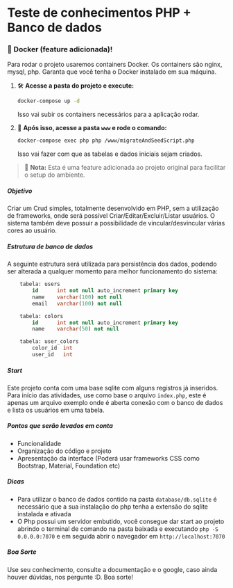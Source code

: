 # Teste de conhecimentos PHP + Banco de dados

### 🚀 Docker (feature adicionada)!
Para rodar o projeto usaremos containers Docker. Os containers são nginx, mysql, php. Garanta que você tenha o Docker instalado em sua máquina.

1. 🛠️ **Acesse a pasta do projeto e execute:**
    ```sh
    docker-compose up -d
    ```
    Isso vai subir os containers necessários para a aplicação rodar.

2. 📂 **Após isso, acesse a pasta `www` e rode o comando:**
    ```sh
    docker-compose exec php php /www/migrateAndSeedScript.php
    ```
    Isso vai fazer com que as tabelas e dados iniciais sejam criados.

> 🔔 **Nota:** Esta é uma feature adicionada ao projeto original para facilitar o setup do ambiente.

##### Objetivo
Criar um Crud simples, totalmente desenvolvido em PHP, sem a utilização de frameworks, onde será possível Criar/Editar/Excluir/Listar usuários. O sistema também deve possuir a possibilidade de vincular/desvincular várias cores ao usuário.

##### Estrutura de banco de dados
A seguinte estrutura será utilizada para persistência dos dados, podendo ser alterada a qualquer momento para melhor funcionamento do sistema:

```sql
    tabela: users
        id      int not null auto_increment primary key
        name    varchar(100) not null
        email   varchar(100) not null
```
```sql
    tabela: colors
        id      int not null auto_increment primary key
        name    varchar(50) not null
```
```sql
    tabela: user_colors
        color_id  int
        user_id   int
```

##### Start
Este projeto conta com uma base sqlite com alguns registros já inseridos. Para início das atividades, use como base o arquivo `index.php`, este é apenas um arquivo exemplo onde é aberta conexão com o banco de dados e lista os usuários em uma tabela.

##### Pontos que serão levados em conta
- Funcionalidade
- Organização do código e projeto
- Apresentação da interface (Poderá usar frameworks CSS como Bootstrap, Material, Foundation etc)

##### Dicas
- Para utilizar o banco de dados contido na pasta `database/db.sqlite` é necessário que a sua instalação do php tenha a extensão do sqlite instalada e ativada
- O Php possui um servidor embutido, você consegue dar start ao projeto abrindo o terminal de comando na pasta baixada e executando `php -S 0.0.0.0:7070` e em seguida abrir o navegador em `http://localhost:7070`

##### Boa Sorte
Use seu conhecimento, consulte a documentação e o google, caso ainda houver dúvidas, nos pergunte :D. Boa sorte!
